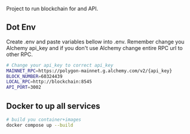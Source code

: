 Project to run blockchain for and API.

## Dot Env
Create .env and paste variables bellow into .env.
Remember change you Alchemy api_key and if you don't use Alchemy change entire RPC url to other
RPC.
```sh
# Change your api_key to correct api_key
MAINNET_RPC=https://polygon-mainnet.g.alchemy.com/v2/{api_key}
BLOCK_NUMBER=60324439
LOCAL_RPC=http://blockchain:8545
API_PORT=3002
```

## Docker to up all services
```sh
# build you container+images
docker compose up --build
```